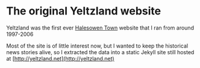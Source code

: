 # The original Yeltzland website #

Yeltzland was the first ever [Halesowen Town](http://ht-fc.com) website that I ran from around 1997-2006

Most of the site is of little interest now, but I wanted to keep the historical news stories alive, so I extracted the data into a static Jekyll site still hosted at [http://yeltzland.net](http://yeltzland.net)

